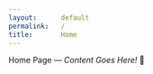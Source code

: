 ```yaml
---
layout:      default
permalink:   /
title:       Home
---
```



Home Page &mdash; _Content Goes Here!_ :metal:
